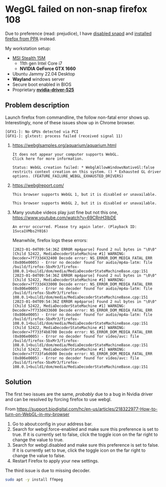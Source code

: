 # WegGL failed on non-snap firefox 108

Due to preference (read: prejudice), I have [disabled snapd](https://ubuntuhandbook.org/index.php/2022/04/remove-snap-block-ubuntu-2204/) and [installed firefox from PPA](https://www.omgubuntu.co.uk/2022/04/how-to-install-firefox-deb-apt-ubuntu-22-04) instead.

My workstation setup:

* [MSI Stealth 15M](https://www.msi.com/Laptop/Stealth-15M-A11SX-GTX/Specification)
  * 11th gen Intel Core i7
  * **NVIDIA GeForce GTX 1660**
* Ubuntu Jammy 22.04 Desktop
* **Wayland** windows server
* Secure boot enabled in BIOS
* Proprietary [**nvidia-driver-525**](https://www.cyberciti.biz/faq/ubuntu-linux-install-nvidia-driver-latest-proprietary-driver/)

## Problem description

Launch firefox from commandline, the follow non-fatal error shows up. Interestingly, none of these issues show up in Chrome browser.

```text
[GFX1-]: No GPUs detected via PCI
[GFX1-]: glxtest: process failed (received signal 11)
```

1. <https://webglsamples.org/aquarium/aquarium.html>

    ```text
    It does not appear your computer supports WebGL.
    Click here for more information.

    Status: WebGL creation failed: * WebglAllowWindowsNativeGl:false restricts context creation on this system. () * Exhausted GL driver options. (FEATURE_FAILURE_WEBGL_EXHAUSTED_DRIVERS)
    ```
  
2. <https://webglreport.com/>

    ```text
    This browser supports WebGL 1, but it is disabled or unavailable.

    This browser supports WebGL 2, but it is disabled or unavailable.
    ```

3. Many youtube videos play just fine but not this one, <https://www.youtube.com/watch?v=69CRnH3lbDE>

    ```text
    An error occurred. Please try again later. (Playback ID: 1Svca1VMbs2Y016)
    ```

    Meanwhile, firefox logs these errors:

    ```text
    [2023-01-04T09:54:36Z ERROR mp4parse] Found 2 nul bytes in "\0\0"
    [Child 52422, MediaDecoderStateMachine #1] WARNING: Decoder=7f733d432400 Decode error: NS_ERROR_DOM_MEDIA_FATAL_ERR (0x806e0005) - Error no decoder found for audio/mp4a-latm: file /build/firefox-5bxMr3/firefox-108.0.1+build1/dom/media/MediaDecoderStateMachineBase.cpp:151
    [2023-01-04T09:54:36Z ERROR mp4parse] Found 2 nul bytes in "\0\0"
    [Child 52422, MediaDecoderStateMachine #1] WARNING: Decoder=7f733d433000 Decode error: NS_ERROR_DOM_MEDIA_FATAL_ERR (0x806e0005) - Error no decoder found for audio/mp4a-latm: file /build/firefox-5bxMr3/firefox-108.0.1+build1/dom/media/MediaDecoderStateMachineBase.cpp:151
    [2023-01-04T09:54:36Z ERROR mp4parse] Found 2 nul bytes in "\0\0"
    [Child 52422, MediaDecoderStateMachine #1] WARNING: Decoder=7f733d433600 Decode error: NS_ERROR_DOM_MEDIA_FATAL_ERR (0x806e0005) - Error no decoder found for audio/mp4a-latm: file /build/firefox-5bxMr3/firefox-108.0.1+build1/dom/media/MediaDecoderStateMachineBase.cpp:151
    [Child 52422, MediaDecoderStateMachine #1] WARNING: Decoder=7f733f4b8700 Decode error: NS_ERROR_DOM_MEDIA_FATAL_ERR (0x806e0005) - Error no decoder found for video/avc: file /build/firefox-5bxMr3/firefox-108.0.1+build1/dom/media/MediaDecoderStateMachineBase.cpp:151
    [Child 52422, MediaDecoderStateMachine #1] WARNING: Decoder=7f733fa6d600 Decode error: NS_ERROR_DOM_MEDIA_FATAL_ERR (0x806e0005) - Error no decoder found for video/avc: file /build/firefox-5bxMr3/firefox-108.0.1+build1/dom/media/MediaDecoderStateMachineBase.cpp:151
    ```

## Solution

The first two issues are the same, *probably* due to a bug in Nvidia driver and can be resolved by forcing firefox to use webgl.

From <https://support.biodigital.com/hc/en-us/articles/218322977-How-to-turn-on-WebGL-in-my-browser>

1. Go to about:config in your address bar.
2. Search for webgl.force-enabled and make sure this preference is set to true. If it is currently set to false, click the toggle icon on the far right to change the value to true.
3. Search for webgl.disabled and make sure this preference is set to false. If it is currently set to true, click the toggle icon on the far right to change the value to false.
4. Restart Firefox to apply your new settings.

The third issue is due to missing decoder.

```bash
sudo apt -y install ffmpeg
```
